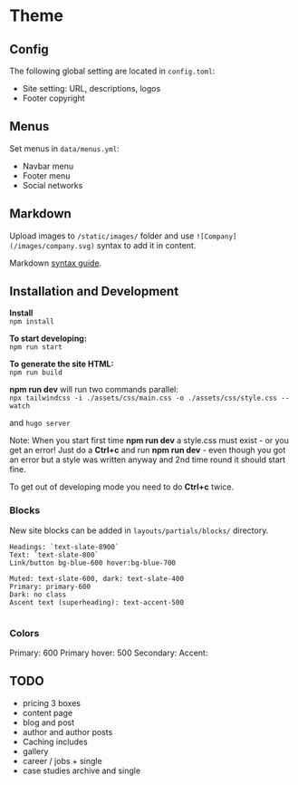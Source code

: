 # Theme

## Config
The following global setting are located in `config.toml`:
- Site setting: URL, descriptions, logos
- Footer copyright

## Menus
Set menus in `data/menus.yml`:
- Navbar menu
- Footer menu
- Social networks

## Markdown

Upload images to `/static/images/` folder and use `![Company](/images/company.svg)` syntax to add it in content.

Markdown [syntax guide](https://commonmark.org/help/). 

## Installation and Development
**Install**  
`npm install`

**To start developing:**  
`npm run start`

**To generate the site HTML:**  
`npm run build`

**npm run dev** will run two commands parallel:  
`npx tailwindcss -i ./assets/css/main.css -o ./assets/css/style.css --watch`

and
`hugo server`

Note: When you start first time **npm run dev** a style.css must exist - or you get an error! Just do a **Ctrl+c** and run **npm run dev** - even though you got an error but a style was written anyway and 2nd time round it should start fine.

To get out of developing mode you need to do **Ctrl+c** twice.

### Blocks
New site blocks can be added in `layouts/partials/blocks/` directory.

```
Headings: `text-slate-8900`
Text: `text-slate-800`
Link/button bg-blue-600 hover:bg-blue-700

```

```
Muted: text-slate-600, dark: text-slate-400
Primary: primary-600
Dark: no class
Ascent text (superheading): text-accent-500


```

### Colors
Primary: 600
Primary hover: 500
Secondary:
Accent:

## TODO
- pricing 3 boxes
- content page
- blog and post
- author and author posts
- Caching includes
- gallery
- career / jobs + single
- case studies archive and single


